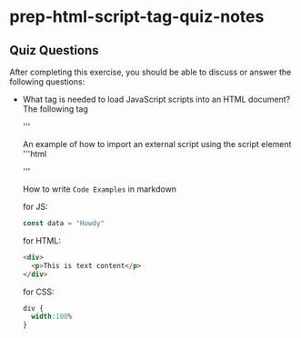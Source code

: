 # prep-html-script-tag-quiz-notes

## Quiz Questions

After completing this exercise, you should be able to discuss or answer the following questions:

- What tag is needed to load JavaScript scripts into an HTML document?
  The following tag <script>.

- How do you use a script tag to write JavaScript directly in the HTML document?
  Use the opening script tag followed by some text content followed by the closing script tag.

- How do you use a script tag to load an external JavaScript file?
  Use the opening script tag with the src attribute and assign it to the external JavaScript file followed by the closing script tag.

## Notes

All student notes should be written here.

An example of an inline script inside the script element
'''html
<script>
  alert("Hello World!");
</script>
'''

An example of how to import an external script using the script element
'''html
<script src="javascript.js"></script>
'''

How to write `Code Examples` in markdown

for JS:
```javascript
const data = "Howdy"
```

for HTML:
```html
<div>
  <p>This is text content</p>
</div>
```

for CSS:
```css
div {
  width:100%
}
```
